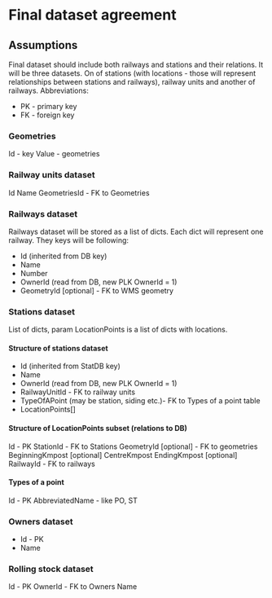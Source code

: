 # Final dataset agreement
## Assumptions
Final dataset should include both railways and stations and their relations. It will be three datasets. On of stations (with locations - those will represent relationships between stations and railways), railway units and another of railways. Abbreviations:
+ PK - primary key
+ FK - foreign key
### Geometries
Id - key
Value - geometries
### Railway units dataset
Id
Name
GeometriesId - FK to Geometries
### Railways dataset
Railways dataset will be stored as a list of dicts. Each dict will represent one railway. They keys will be following:
+ Id (inherited from DB key)
+ Name
+ Number
+ OwnerId (read from DB, new PLK OwnerId = 1)
+ GeometryId [optional] - FK to WMS geometry
### Stations dataset
List of dicts, param LocationPoints is a list of dicts with locations.
#### Structure of stations dataset
+ Id (inherited from StatDB key)
+ Name
+ OwnerId (read from DB, new PLK OwnerId = 1)
+ RailwayUnitId - FK to railway units
+ TypeOfAPoint (may be station, siding etc.)- FK to Types of a point table
+ LocationPoints[]
#### Structure of LocationPoints subset (relations to DB)
Id - PK
StationId - FK to Stations
GeometryId [optional] - FK to geometries
BeginningKmpost [optional] 
CentreKmpost
EndingKmpost [optional] 
RailwayId - FK to railways
#### Types of a point
Id - PK
AbbreviatedName - like PO, ST
### Owners dataset
+ Id - PK
+ Name
### Rolling stock dataset
Id - PK
OwnerId - FK to Owners
Name